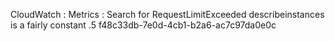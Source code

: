 CloudWatch : Metrics : Search for RequestLimitExceeded
	describeinstances is a fairly constant .5
f48c33db-7e0d-4cb1-b2a6-ac7c97da0e0c
